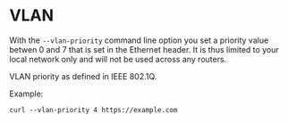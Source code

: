 # VLAN

With the `--vlan-priority` command line option you set a priority value betwen
0 and 7 that is set in the Ethernet header. It is thus limited to your local
network only and will not be used across any routers.

VLAN priority as defined in IEEE 802.1Q.

Example:

    curl --vlan-priority 4 https://example.com
